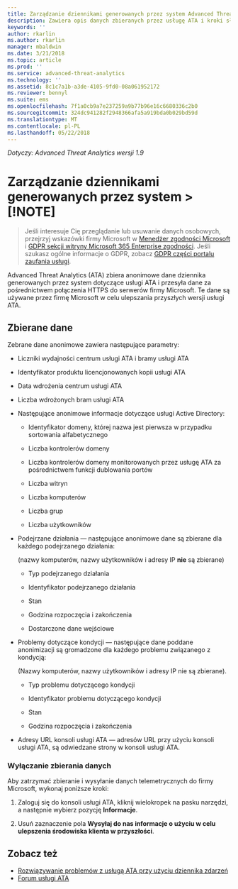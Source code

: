 ```yaml
---
title: Zarządzanie dziennikami generowanych przez system Advanced Threat Analytics | Dokumentacja firmy Microsoft
description: Zawiera opis danych zbieranych przez usługę ATA i kroki służące do wyłączania zbierania danych.
keywords: ''
author: rkarlin
ms.author: rkarlin
manager: mbaldwin
ms.date: 3/21/2018
ms.topic: article
ms.prod: ''
ms.service: advanced-threat-analytics
ms.technology: ''
ms.assetid: 8c1c7a1b-a3de-4105-9fd0-08a061952172
ms.reviewer: bennyl
ms.suite: ems
ms.openlocfilehash: 7f1a0cb9a7e237259a9b77b96e16c6680336c2b0
ms.sourcegitcommit: 324dc941282f2948366afa5a919bda0b029bd59d
ms.translationtype: MT
ms.contentlocale: pl-PL
ms.lasthandoff: 05/22/2018
---
```

*Dotyczy: Advanced Threat Analytics wersji 1.9*



# <a name="manage-system-generated-logs-note"></a>Zarządzanie dziennikami generowanych przez system > [!NOTE]
> Jeśli interesuje Cię przeglądanie lub usuwanie danych osobowych, przejrzyj wskazówki firmy Microsoft w [Menedżer zgodności Microsoft](https://servicetrust.microsoft.com/ComplianceManager) i [GDPR sekcji witryny Microsoft 365 Enterprise zgodności](https://docs.microsoft.com/en-us/microsoft-365/compliance/gdpr). Jeśli szukasz ogólne informacje o GDPR, zobacz [GDPR części portalu zaufania usługi](https://servicetrust.microsoft.com/ViewPage/GDPRGetStarted).


Advanced Threat Analytics (ATA) zbiera anonimowe dane dziennika generowanych przez system dotyczące usługi ATA i przesyła dane za pośrednictwem połączenia HTTPS do serwerów firmy Microsoft.  Te dane są używane przez firmę Microsoft w celu ulepszania przyszłych wersji usługi ATA.

## <a name="data-collected"></a>Zbierane dane
Zebrane dane anonimowe zawiera następujące parametry:

-   Liczniki wydajności centrum usługi ATA i bramy usługi ATA

-   Identyfikator produktu licencjonowanych kopii usługi ATA

-   Data wdrożenia centrum usługi ATA

-   Liczba wdrożonych bram usługi ATA

-   Następujące anonimowe informacje dotyczące usługi Active Directory:

    -   Identyfikator domeny, której nazwa jest pierwsza w przypadku sortowania alfabetycznego

    -   Liczba kontrolerów domeny

    -   Liczba kontrolerów domeny monitorowanych przez usługę ATA za pośrednictwem funkcji dublowania portów

    -   Liczba witryn

    -   Liczba komputerów

    -   Liczba grup

    -   Liczba użytkowników

-   Podejrzane działania — następujące anonimowe dane są zbierane dla każdego podejrzanego działania:

    (nazwy komputerów, nazwy użytkowników i adresy IP **nie** są zbierane)

    -   Typ podejrzanego działania

    -   Identyfikator podejrzanego działania

    -   Stan

    -   Godzina rozpoczęcia i zakończenia

    -   Dostarczone dane wejściowe

- Problemy dotyczące kondycji — następujące dane poddane anonimizacji są gromadzone dla każdego problemu związanego z kondycją:

    (Nazwy komputerów, nazwy użytkowników i adresy IP nie są zbierane).

    -   Typ problemu dotyczącego kondycji

    -   Identyfikator problemu dotyczącego kondycji

    -   Stan

    -   Godzina rozpoczęcia i zakończenia

- Adresy URL konsoli usługi ATA — adresów URL przy użyciu konsoli usługi ATA, są odwiedzane strony w konsoli usługi ATA.


### <a name="disable-data-collection"></a>Wyłączanie zbierania danych
Aby zatrzymać zbieranie i wysyłanie danych telemetrycznych do firmy Microsoft, wykonaj poniższe kroki:

1.  Zaloguj się do konsoli usługi ATA, kliknij wielokropek na pasku narzędzi, a następnie wybierz pozycję **Informacje**.

2.  Usuń zaznaczenie pola **Wysyłaj do nas informacje o użyciu w celu ulepszenia środowiska klienta w przyszłości**.

## <a name="see-also"></a>Zobacz też
- [Rozwiązywanie problemów z usługą ATA przy użyciu dziennika zdarzeń](troubleshooting-ata-using-logs.md)
- [Forum usługi ATA](https://social.technet.microsoft.com/Forums/security/home?forum=mata)
